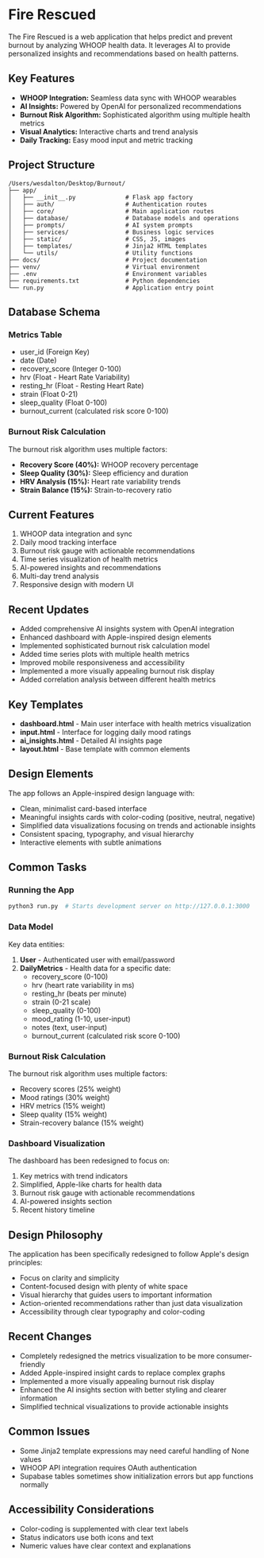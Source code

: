 # Fire Rescued

The Fire Rescued is a web application that helps predict and prevent burnout by analyzing WHOOP health data. It leverages AI to provide personalized insights and recommendations based on health patterns.

## Key Features

- **WHOOP Integration:** Seamless data sync with WHOOP wearables
- **AI Insights:** Powered by OpenAI for personalized recommendations  
- **Burnout Risk Algorithm:** Sophisticated algorithm using multiple health metrics
- **Visual Analytics:** Interactive charts and trend analysis
- **Daily Tracking:** Easy mood input and metric tracking

## Project Structure

```
/Users/wesdalton/Desktop/Burnout/
├── app/
│   ├── __init__.py              # Flask app factory
│   ├── auth/                    # Authentication routes
│   ├── core/                    # Main application routes
│   ├── database/                # Database models and operations
│   ├── prompts/                 # AI system prompts
│   ├── services/                # Business logic services
│   ├── static/                  # CSS, JS, images
│   ├── templates/               # Jinja2 HTML templates
│   └── utils/                   # Utility functions
├── docs/                        # Project documentation
├── venv/                        # Virtual environment
├── .env                         # Environment variables
├── requirements.txt             # Python dependencies
└── run.py                       # Application entry point
```

## Database Schema

### Metrics Table
- user_id (Foreign Key)
- date (Date)
- recovery_score (Integer 0-100)
- hrv (Float - Heart Rate Variability)
- resting_hr (Float - Resting Heart Rate)
- strain (Float 0-21)
- sleep_quality (Float 0-100)
- burnout_current (calculated risk score 0-100)

### Burnout Risk Calculation
The burnout risk algorithm uses multiple factors:
- **Recovery Score (40%):** WHOOP recovery percentage
- **Sleep Quality (30%):** Sleep efficiency and duration
- **HRV Analysis (15%):** Heart rate variability trends  
- **Strain Balance (15%):** Strain-to-recovery ratio

## Current Features

1. WHOOP data integration and sync
2. Daily mood tracking interface
3. Burnout risk gauge with actionable recommendations
4. Time series visualization of health metrics
5. AI-powered insights and recommendations
6. Multi-day trend analysis
7. Responsive design with modern UI

## Recent Updates

- Added comprehensive AI insights system with OpenAI integration
- Enhanced dashboard with Apple-inspired design elements
- Implemented sophisticated burnout risk calculation model
- Added time series plots with multiple health metrics
- Improved mobile responsiveness and accessibility
- Implemented a more visually appealing burnout risk display
- Added correlation analysis between different health metrics

## Key Templates
- **dashboard.html** - Main user interface with health metrics visualization
- **input.html** - Interface for logging daily mood ratings
- **ai_insights.html** - Detailed AI insights page
- **layout.html** - Base template with common elements

## Design Elements
The app follows an Apple-inspired design language with:
- Clean, minimalist card-based interface
- Meaningful insights cards with color-coding (positive, neutral, negative)
- Simplified data visualizations focusing on trends and actionable insights
- Consistent spacing, typography, and visual hierarchy
- Interactive elements with subtle animations

## Common Tasks

### Running the App
```bash
python3 run.py  # Starts development server on http://127.0.0.1:3000
```

### Data Model
Key data entities:
1. **User** - Authenticated user with email/password
2. **DailyMetrics** - Health data for a specific date:
   - recovery_score (0-100)
   - hrv (heart rate variability in ms)
   - resting_hr (beats per minute)
   - strain (0-21 scale) 
   - sleep_quality (0-100)
   - mood_rating (1-10, user-input)
   - notes (text, user-input)
   - burnout_current (calculated risk score 0-100)

### Burnout Risk Calculation
The burnout risk algorithm uses multiple factors:
- Recovery scores (25% weight)
- Mood ratings (30% weight)
- HRV metrics (15% weight)
- Sleep quality (15% weight)
- Strain-recovery balance (15% weight)

### Dashboard Visualization
The dashboard has been redesigned to focus on:
1. Key metrics with trend indicators
2. Simplified, Apple-like charts for health data
3. Burnout risk gauge with actionable recommendations
4. AI-powered insights section
5. Recent history timeline

## Design Philosophy
The application has been specifically redesigned to follow Apple's design principles:
- Focus on clarity and simplicity
- Content-focused design with plenty of white space
- Visual hierarchy that guides users to important information
- Action-oriented recommendations rather than just data visualization
- Accessibility through clear typography and color-coding

## Recent Changes
- Completely redesigned the metrics visualization to be more consumer-friendly
- Added Apple-inspired insight cards to replace complex graphs
- Implemented a more visually appealing burnout risk display
- Enhanced the AI insights section with better styling and clearer information
- Simplified technical visualizations to provide actionable insights

## Common Issues
- Some Jinja2 template expressions may need careful handling of None values
- WHOOP API integration requires OAuth authentication
- Supabase tables sometimes show initialization errors but app functions normally

## Accessibility Considerations
- Color-coding is supplemented with clear text labels
- Status indicators use both icons and text
- Numeric values have clear context and explanations